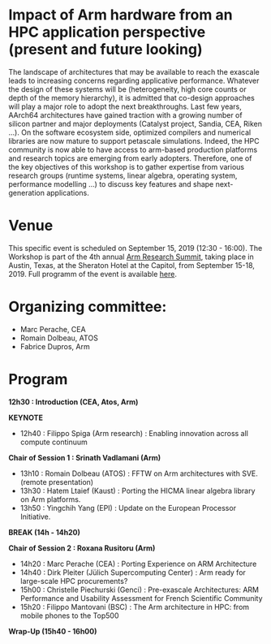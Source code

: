 # Impact of Arm hardware from an HPC application perspective (present and future looking)


The landscape of architectures that may be available to reach the exascale leads to increasing concerns regarding applicative performance. Whatever the design of these systems will be (heterogeneity, high core counts or depth of the memory hierarchy), it is admitted that co-design approaches will play a major role to adopt the next breakthroughs. Last few years, AArch64 architectures have gained traction with a growing number of silicon partner and major deployments (Catalyst project, Sandia, CEA, Riken …).  On the software ecosystem side, optimized compilers and numerical libraries are now mature to support petascale simulations.
 Indeed, the HPC community is now able to have access to arm-based production platforms and research topics are emerging from early adopters.  Therefore, one of the key objectives of this workshop is to gather expertise from various research groups (runtime systems, linear algebra, operating system, performance modelling …) to discuss key features and shape next-generation applications. 
 

# Venue

This specific event is scheduled on September 15, 2019 (12:30 - 16:00).
The Workshop is part of the 4th annual [Arm Research Summit](https://www.arm.com/company/events/research-summit), taking place in Austin, Texas, at the Sheraton Hotel at the Capitol, from September 15-18, 2019. Full programm of the event is available  [here](https://eu.eventscloud.com/ehome/200185849).

# Organizing committee:
* Marc Perache, CEA 
* Romain Dolbeau, ATOS	
* Fabrice Dupros, Arm	
  
# Program
__12h30 : Introduction (CEA, Atos, Arm)__ 

__KEYNOTE__
* 12h40  : Filippo Spiga (Arm research) : Enabling innovation across all compute continuum

__Chair of Session 1 : Srinath Vadlamani (Arm)__
* 13h10  : Romain Dolbeau (ATOS) : FFTW on Arm architectures with SVE. (remote presentation)
* 13h30  : Hatem Ltaief (Kaust)  : Porting the HICMA linear algebra library on Arm platforms. 
* 13h50  : Yingchih Yang (EPI)   : Update on the European Processor Initiative.

__BREAK (14h - 14h20)__

__Chair of Session 2 : Roxana Rusitoru (Arm)__	
* 14h20  : Marc Perache (CEA) : Porting Experience on ARM Architecture
* 14h40  : Dirk Pleiter (Jülich Supercomputing Center) : Arm ready for large-scale HPC procurements?
* 15h00  : Christelle Piechurski (Genci) : Pre-exascale Architectures: ARM Performance and Usability Assessment for French Scientific Community
* 15h20  : Filippo Mantovani (BSC) : The Arm architecture in HPC: from mobile phones to the Top500

__Wrap-Up (15h40 - 16h00)__
